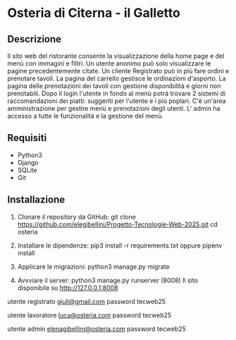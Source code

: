 # Osteria di Citerna - il Galletto

## Descrizione
Il sito web del ristorante consente la visualizzazione della home page e del menù con immagini e filtri. Un utente anonimo può solo visualizzare le pagine precedentemente citate.
Un cliente Registrato può in più fare ordini e prenotare tavoli. La pagina del carrello gestisce le ordinazioni d'asporto. La pagina delle prenotazioni dei tavoli con gestione disponibilità e giorni non prenotabili. Dopo il login l'utente in fondo al menù potrà trovare 2 sistemi di raccomandazioni dei piatti: suggeriti per l'utente e i più poplari. C'è un'area amministrazione per gestire menù e prenotazioni degli utenti. L' admin ha accesso a tutte le funzionalità e la gestione del menù.



## Requisiti

- Python3
- Django
- SQLite
- Git


## Installazione

1. Clonare il repository da GitHub:
    git clone https://github.com/elegibellini/Progetto-Tecnologie-Web-2025.git
    cd osteria

2. Installare le dipendenze:
    pip3 install -r requirements.txt
    oppure 
    pipenv install

3. Applicare le migrazioni:
    python3 manage.py migrate

4. Avvviare il server:
    python3 manage.py runserver (8008)
    Il sito disponibile su http://127.0.0.1:8008


utente registrato giuli@gmail.com
password tecweb25

utente lavoratore luca@osteria.com
password tecweb25

utente admin elenagibellini@osteria.com 
password tecweb25
